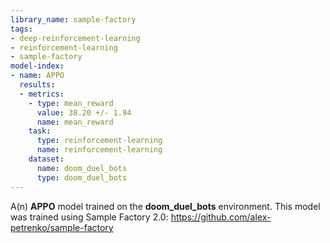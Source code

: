 ```yaml
---
library_name: sample-factory
tags:
- deep-reinforcement-learning
- reinforcement-learning
- sample-factory
model-index:
- name: APPO
  results:
  - metrics:
    - type: mean_reward
      value: 38.20 +/- 1.94
      name: mean_reward
    task:
      type: reinforcement-learning
      name: reinforcement-learning
    dataset:
      name: doom_duel_bots
      type: doom_duel_bots
---
```


A(n) **APPO** model trained on the **doom_duel_bots** environment.
This model was trained using Sample Factory 2.0: https://github.com/alex-petrenko/sample-factory
    